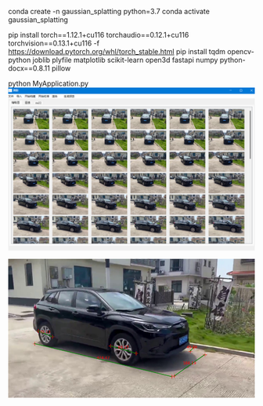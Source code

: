 conda create -n gaussian_splatting python=3.7
conda activate gaussian_splatting

pip install torch==1.12.1+cu116 torchaudio==0.12.1+cu116 torchvision==0.13.1+cu116 -f https://download.pytorch.org/whl/torch_stable.html
pip install tqdm opencv-python  joblib plyfile matplotlib  scikit-learn open3d fastapi numpy  python-docx==0.8.11 pillow 

python MyApplication.py
![演示图](_internal/1.png)

![演示图](_internal/2.png)
